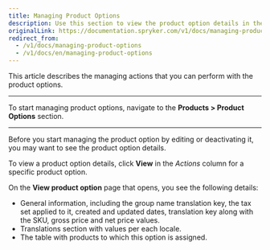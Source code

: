 ```yaml
---
title: Managing Product Options
description: Use this section to view the product option details in the Back Office.
originalLink: https://documentation.spryker.com/v1/docs/managing-product-options
redirect_from:
  - /v1/docs/managing-product-options
  - /v1/docs/en/managing-product-options
---
```


This article describes the managing actions that you can perform with the product options. 
***
To start managing product options, navigate to the **Products > Product Options** section.
***
Before you start managing the product option by editing or deactivating it, you may want to see the product option details. 

To view a product option details, click **View** in the _Actions_ column for a specific product option.

On the **View product option** page that opens, you see the following details:
* General information, including the group name translation key, the tax set applied to it, created and updated dates, translation key along with the SKU, gross price and net price values.
* Translations section with values per each locale.
* The table with products to which this option is assigned.
